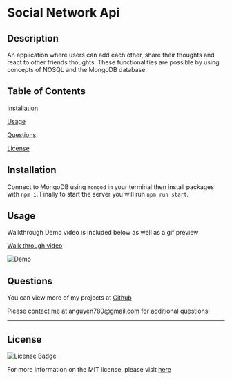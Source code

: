 # Social Network Api
  
## Description

An application where users can add each other, share their thoughts and react to other friends thoughts. These functionalities are possible by using concepts of NOSQL and the MongoDB database. 

## Table of Contents

[Installation](#installation)

[Usage](#usage)

[Questions](#questions)

[License](#license)

## Installation

Connect to MongoDB using ```mongod``` in your terminal then install packages with `npm i`. Finally to start the server you will run `npm run start`. 


## Usage

Walkthrough Demo video is included below as well as a gif preview

[Walk through video](https://www.youtube.com/watch?v=EBwKeHZRpi8)

![Demo](./Assets/CH18%20Demo%20gif.gif)

## Questions

You can view more of my projects at [Github](https://github.com/anguyen780)

Please contact me at anguyen780@gmail.com for additional questions!

---

## License

![License Badge](https://shields.io/badge/license-MIT-blue)

For more information on the MIT license, please visit [here](https://www.mit.edu/~amini/LICENSE.md)
